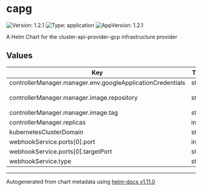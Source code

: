 # capg

![Version: 1.2.1](https://img.shields.io/badge/Version-1.2.1-informational?style=flat-square) ![Type: application](https://img.shields.io/badge/Type-application-informational?style=flat-square) ![AppVersion: 1.2.1](https://img.shields.io/badge/AppVersion-1.2.1-informational?style=flat-square)

A Helm Chart for the cluster-api-provider-gcp infrastructure provider

## Values

| Key | Type | Default | Description |
|-----|------|---------|-------------|
| controllerManager.manager.env.googleApplicationCredentials | string | `"/home/.gcp/credentials.json"` |  |
| controllerManager.manager.image.repository | string | `"registry.k8s.io/cluster-api-gcp/cluster-api-gcp-controller"` |  |
| controllerManager.manager.image.tag | string | `"v1.2.1"` |  |
| controllerManager.replicas | int | `1` |  |
| kubernetesClusterDomain | string | `"cluster.local"` |  |
| webhookService.ports[0].port | int | `443` |  |
| webhookService.ports[0].targetPort | string | `"webhook-server"` |  |
| webhookService.type | string | `"ClusterIP"` |  |

----------------------------------------------
Autogenerated from chart metadata using [helm-docs v1.11.0](https://github.com/norwoodj/helm-docs/releases/v1.11.0)
